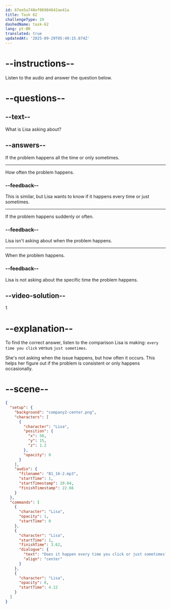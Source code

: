 ```yaml
---
id: 67ee5a748ef06984642ae41a
title: Task 62
challengeType: 19
dashedName: task-62
lang: pt-BR
translated: true
updatedAt: '2025-09-29T05:49:15.874Z'
---
```


<!-- (Audio) Lisa: Does it happen every time you click, or just sometimes? -->

# --instructions--

Listen to the audio and answer the question below.

# --questions--

## --text--

What is Lisa asking about?

## --answers--

If the problem happens all the time or only sometimes.

---

How often the problem happens.

### --feedback--

This is similar, but Lisa wants to know if it happens every time or just sometimes.

---

If the problem happens suddenly or often.

### --feedback--

Lisa isn't asking about when the problem happens.

---

When the problem happens.

### --feedback--

Lisa is not asking about the specific time the problem happens.

## --video-solution--

1

# --explanation--

To find the correct answer, listen to the comparison Lisa is making: `every time you click` versus `just sometimes`.

She's not asking when the issue happens, but how often it occurs. This helps her figure out if the problem is consistent or only happens occasionally.

# --scene--

```json
{
  "setup": {
    "background": "company2-center.png",
    "characters": [
      {
        "character": "Lisa",
        "position": {
          "x": 50,
          "y": 15,
          "z": 1.2
        },
        "opacity": 0
      }
    ],
    "audio": {
      "filename": "B1_16-2.mp3",
      "startTime": 1,
      "startTimestamp": 20.04,
      "finishTimestamp": 22.66
    }
  },
  "commands": [
    {
      "character": "Lisa",
      "opacity": 1,
      "startTime": 0
    },
    {
      "character": "Lisa",
      "startTime": 1,
      "finishTime": 3.62,
      "dialogue": {
        "text": "Does it happen every time you click or just sometimes?",
        "align": "center"
      }
    },
    {
      "character": "Lisa",
      "opacity": 0,
      "startTime": 4.12
    }
  ]
}
```
